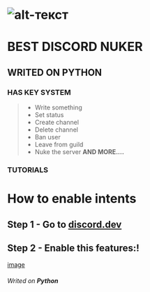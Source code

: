 # ![alt-текст](https://cdn.discordapp.com/attachments/999332048726671511/1007561060917714974/image_2.png "BLUECRUSHER")


# BEST DISCORD NUKER
## WRITED ON PYTHON
### HAS KEY SYSTEM

> + Write something
> + Set status
> + Create channel
> + Delete channel
> + Ban user
> + Leave from guild
> + Nuke the server
> **AND MORE....**


### TUTORIALS

# How to enable intents
## Step 1 - Go to [discord.dev](https://discord.dev)
## Step 2 - Enable this features:!
[image](https://user-images.githubusercontent.com/98418238/189589981-7edd23bb-3cf0-4abc-a429-431e35cf4276.png)


###### Writed on **Python**

